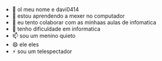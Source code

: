 - 👋 ol meu nome e davi0414
- 👀 estou aprendendo a mexer no computador
- 🌱 eu tento colaborar com as minhaas aulas de infomatica
- 💞️ tenho dificuldade em informatica
- 📫 sou um menino quieto
- 😄 ele eles
- ⚡ sou um telespectador

<!---
davi0414/davi0414 is a ✨ special ✨ repository because its `README.md` (this file) appears on your GitHub profile.
You can click the Preview link to take a look at your changes.
--->
